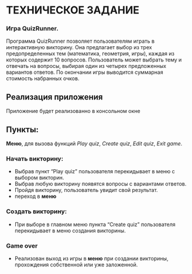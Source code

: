 # **ТЕХНИЧЕСКОЕ ЗАДАНИЕ**


### Игра QuizRunner.
Программа QuizRunner позволяет пользователям играть в интерактивную викторину. 
Она предлагает выбор из трех предопределенных тем (математика, геометрия, игры), каждая из которых содержит 10 вопросов. 
Пользователь может выбрать тему и отвечать на вопросы, выбирая один из четырех предложенных вариантов ответов. 
По окончании игры выводится суммарная стоимость набранных очков.
 
## **Реализация приложения** 
Приложение будет реализованно в консольном окне
## Пункты:
**Меню**, для вызова функций *Play quiz*, *Create quiz*, *Edit quiz*, *Exit game*.

### Начать викторину:
- Выбрав пункт “Play quiz” пользователя перекидывает в меню с выбором викторин.
- Выбрав любую викторину появятся вопросы с вариантами ответов.
- Пройдя викторину, пользователь увидит свой результат.
- переход в **меню**


### Создать викторину:
- При выборе в главном меню пункта “Create quiz” пользователя перекидывает в меню создания викторины.


### Game over
- Реализован выход из игры в **меню** при создании викторины, прохождения собственной или уже заложенной. 